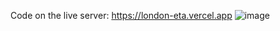Code on the live server: https://london-eta.vercel.app
![image](https://user-images.githubusercontent.com/77296221/165513856-85ea6832-23ed-4526-b20b-949bbd9f82a0.png)

